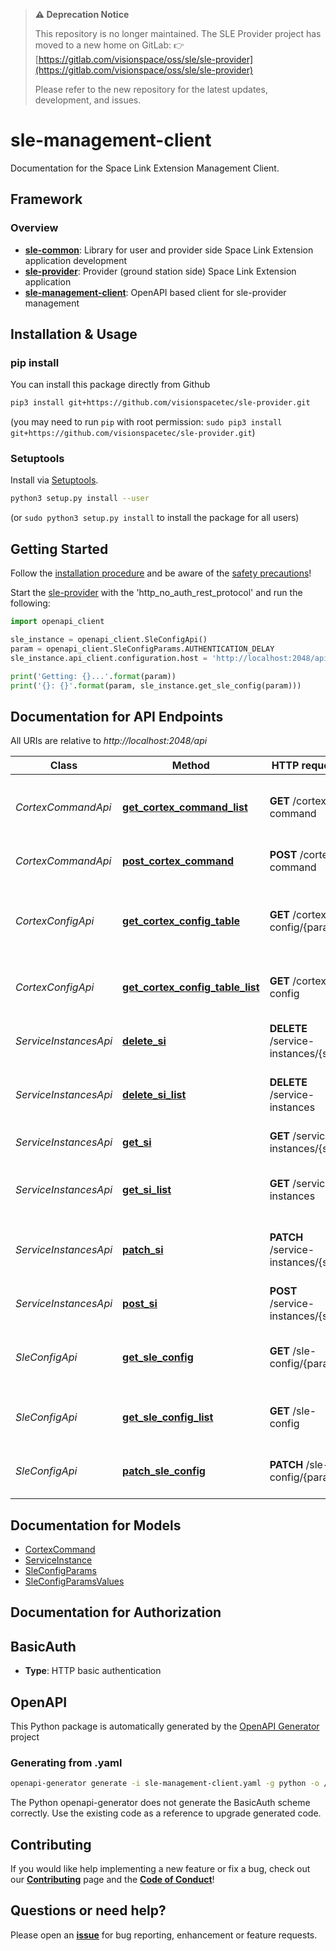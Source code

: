 > **⚠️ Deprecation Notice**
>
> This repository is no longer maintained.
> The SLE Provider project has moved to a new home on GitLab:
> 👉 [https://gitlab.com/visionspace/oss/sle/sle-provider](https://gitlab.com/visionspace/oss/sle/sle-provider)
>
> Please refer to the new repository for the latest updates, development, and issues.

# sle-management-client

Documentation for the Space Link Extension Management Client.

## Framework

### Overview

- **[sle-common](https://github.com/visionspacetec/sle-common)**: Library for user and provider side Space Link Extension application development
- **[sle-provider](https://github.com/visionspacetec/sle-provider)**: Provider (ground station side) Space Link Extension application
- **[sle-management-client](https://github.com/visionspacetec/sle-management-client)**: OpenAPI based client for sle-provider management

## Installation & Usage
### pip install

You can install this package directly from Github

```sh
pip3 install git+https://github.com/visionspacetec/sle-provider.git
```
(you may need to run `pip` with root permission: `sudo pip3 install git+https://github.com/visionspacetec/sle-provider.git`)

### Setuptools

Install via [Setuptools](http://pypi.python.org/pypi/setuptools).

```sh
python3 setup.py install --user
```
(or `sudo python3 setup.py install` to install the package for all users)

## Getting Started

Follow the [installation procedure](#installation--usage) and be aware of the [safety precautions](https://github.com/visionspacetec/sle-provider#management-api-security)!

Start the [sle-provider](https://github.com/visionspacetec/sle-provider) with the 'http_no_auth_rest_protocol' and run the following:

```python
import openapi_client

sle_instance = openapi_client.SleConfigApi()
param = openapi_client.SleConfigParams.AUTHENTICATION_DELAY
sle_instance.api_client.configuration.host = 'http://localhost:2048/api'

print('Getting: {}...'.format(param))
print('{}: {}'.format(param, sle_instance.get_sle_config(param)))
```

## Documentation for API Endpoints

All URIs are relative to *http://localhost:2048/api*

Class | Method | HTTP request | Description
------------ | ------------- | ------------- | -------------
*CortexCommandApi* | [**get_cortex_command_list**](docs/CortexCommandApi.md#get_cortex_command_list) | **GET** /cortex-command | Returns a list of the availiable Cortex commands
*CortexCommandApi* | [**post_cortex_command**](docs/CortexCommandApi.md#post_cortex_command) | **POST** /cortex-command | Send a command to the Cortex
*CortexConfigApi* | [**get_cortex_config_table**](docs/CortexConfigApi.md#get_cortex_config_table) | **GET** /cortex-config/{param} | Returns the parameter names of a Cortex configuration table
*CortexConfigApi* | [**get_cortex_config_table_list**](docs/CortexConfigApi.md#get_cortex_config_table_list) | **GET** /cortex-config | Get a list of the available configuration tables
*ServiceInstancesApi* | [**delete_si**](docs/ServiceInstancesApi.md#delete_si) | **DELETE** /service-instances/{si} | Deletes a service instance by name
*ServiceInstancesApi* | [**delete_si_list**](docs/ServiceInstancesApi.md#delete_si_list) | **DELETE** /service-instances | Deletes all loaded service instances
*ServiceInstancesApi* | [**get_si**](docs/ServiceInstancesApi.md#get_si) | **GET** /service-instances/{si} | Find service instance by name
*ServiceInstancesApi* | [**get_si_list**](docs/ServiceInstancesApi.md#get_si_list) | **GET** /service-instances | Get a list of the loaded service instances
*ServiceInstancesApi* | [**patch_si**](docs/ServiceInstancesApi.md#patch_si) | **PATCH** /service-instances/{si} | Updates one or more service instance parameters
*ServiceInstancesApi* | [**post_si**](docs/ServiceInstancesApi.md#post_si) | **POST** /service-instances/{si} | Adds a service instance
*SleConfigApi* | [**get_sle_config**](docs/SleConfigApi.md#get_sle_config) | **GET** /sle-config/{param} | Returns the current value of a SLE configuration parameter
*SleConfigApi* | [**get_sle_config_list**](docs/SleConfigApi.md#get_sle_config_list) | **GET** /sle-config | Get a list of the available configuration parameters
*SleConfigApi* | [**patch_sle_config**](docs/SleConfigApi.md#patch_sle_config) | **PATCH** /sle-config/{param} | Update a SLE configuration parameter

## Documentation for Models

 - [CortexCommand](docs/CortexCommand.md)
 - [ServiceInstance](docs/ServiceInstance.md)
 - [SleConfigParams](docs/SleConfigParams.md)
 - [SleConfigParamsValues](docs/SleConfigParamsValues.md)

## Documentation for Authorization

## BasicAuth

- **Type**: HTTP basic authentication

## OpenAPI

This Python package is automatically generated by the [OpenAPI Generator](https://openapi-generator.tech) project

### Generating from .yaml

```bash
openapi-generator generate -i sle-management-client.yaml -g python -o /home/admin/openapi-generator
```

The Python openapi-generator does not generate the BasicAuth scheme correctly. 
Use the existing code as a reference to upgrade generated code.

## Contributing

If you would like help implementing a new feature or fix a bug, check out our **[Contributing](https://github.com/visionspacetec/sle-management-client/blob/master/.github/contributing.md)** page and the **[Code of Conduct](https://github.com/visionspacetec/sle-management-client/blob/master/.github/code_of_conduct.md)**!

## Questions or need help?

Please open an **[issue](https://github.com/visionspacetec/sle-management-client/issues/new/choose)** for bug reporting, enhancement or feature requests.
